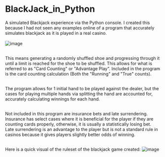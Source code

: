 # BlackJack_in_Python

A simulated Blackjack experience via the Python console. I created this because I had not seen any examples online of a program that accurately simulates blackjack as it is played in a real casino. 
<br><br/>
![image](https://github.com/user-attachments/assets/727aee4c-7712-4ef5-92b3-a5e38aa2ba83)
<br><br/>

This means generating a randomly shuffled shoe and progressing through it until a limit is reached for the shoe to be shuffled. This allows for what is referred to as "Card Counting" or "Advantage Play". Included in the program is the card counting calculation (Both the "Running" and "True" counts). 
<br><br/>

The program allows for 1 initial hand to be played against the dealer, but the cases for playing multiple hands via splitting the hand are accounted for, accurately calculating winnings for each hand.
<br><br/>

Not included in this program are insurance bets and late surrendering. Insurance has select cases where it is beneficial for the player if they are counting cards properly, otherwise, it is usually a statistically losing bet. Late surrendering is an advantage to the player but is not a standard rule in casinos because it gives players slightly better odds of winning.
<br><br/>

Here is a quick visual of the ruleset of the blackjack game created:
![image](https://github.com/user-attachments/assets/fbaad232-73f1-4955-908c-f456d3985693)

